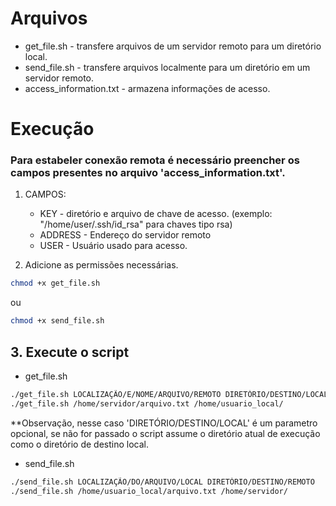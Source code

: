 
# Arquivos
- get_file.sh - transfere arquivos de um servidor remoto para um diretório local.
- send_file.sh - transfere arquivos localmente para um diretório em um servidor remoto.
- access_information.txt - armazena informações de acesso.

# Execução
### Para estabeler conexão remota é necessário preencher os campos presentes no arquivo 'access_information.txt'.
1. CAMPOS:
    - KEY - diretório e arquivo de chave de acesso. (exemplo: "/home/user/.ssh/id_rsa" para chaves tipo rsa)
    - ADDRESS - Endereço do servidor remoto
    - USER - Usuário usado para acesso.
  
2. Adicione as permissões necessárias.
   
```bash
chmod +x get_file.sh
```
ou

```bash
chmod +x send_file.sh
```

## 3. Execute o script
  - get_file.sh
```bash
./get_file.sh LOCALIZAÇÃO/E/NOME/ARQUIVO/REMOTO DIRETÓRIO/DESTINO/LOCAL
./get_file.sh /home/servidor/arquivo.txt /home/usuario_local/
```
**Observação, nesse caso 'DIRETÓRIO/DESTINO/LOCAL' é um parametro opcional, se não for passado o script assume o diretório atual de execução como o diretório de destino local.

  - send_file.sh
```bash
./send_file.sh LOCALIZAÇÃO/DO/ARQUIVO/LOCAL DIRETÓRIO/DESTINO/REMOTO
./send_file.sh /home/usuario_local/arquivo.txt /home/servidor/
```
